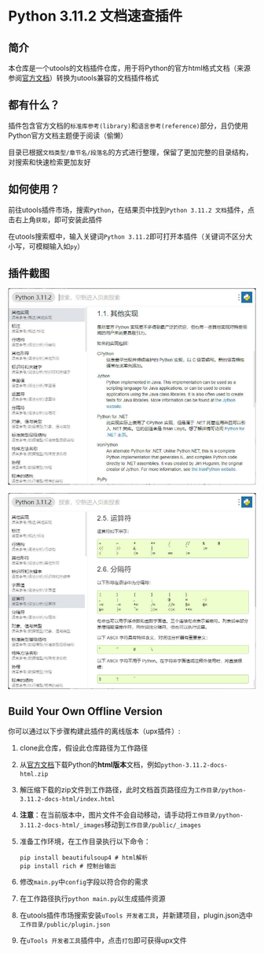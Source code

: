 # Python 3.11.2 文档速查插件

## 简介

本仓库是一个utools的文档插件仓库，用于将Python的官方html格式文档（来源参阅[官方文档](https://docs.python.org/zh-cn/3/download.html)）转换为utools兼容的文档插件格式

## 都有什么？

插件包含官方文档的`标准库参考(library)`和`语言参考(reference)`部分，且仍使用Python官方文档主题便于阅读（偷懒）

目录已根据`文档类型/章节名/段落名`的方式进行整理，保留了更加完整的目录结构，对搜索和快速检索更加友好

## 如何使用？

前往utools插件市场，搜索`Python`，在结果页中找到`Python 3.11.2 文档`插件，点击右上角`获取`，即可安装此插件

在utools搜索框中，输入关键词`Python 3.11.2`即可打开本插件（关键词不区分大小写，可模糊输入如`py`）

## 插件截图

![screenshot1](static/screenshot_1.jpg)

![screenshot2](static/screenshot_2.jpg)

## Build Your Own Offline Version

你可以通过以下步骤构建此插件的离线版本（upx插件）:

1. clone此仓库，假设此仓库路径为工作路径

2. 从[官方文档](https://docs.python.org/zh-cn/3/download.html)下载Python的**html版本**文档，例如`python-3.11.2-docs-html.zip`

3. 解压缩下载的zip文件到工作路径，此时文档首页路径应为`工作目录/python-3.11.2-docs-html/index.html`

4. **注意**：在当前版本中，图片文件不会自动移动，请手动将`工作目录/python-3.11.2-docs-html/_images`移动到`工作目录/public/_images`

5. 准备工作环境，在工作目录执行以下命令：

   ```
   pip install beautifulsoup4 # html解析
   pip install rich # 控制台输出
   ```

6. 修改`main.py`中`config`字段以符合你的需求

7. 在工作路径执行`python main.py`以生成插件资源

8. 在utools插件市场搜索安装`uTools 开发者工具`，并新建项目，plugin.json选中`工作目录/public/plugin.json`

9. 在`uTools 开发者工具`插件中，点击`打包`即可获得upx文件